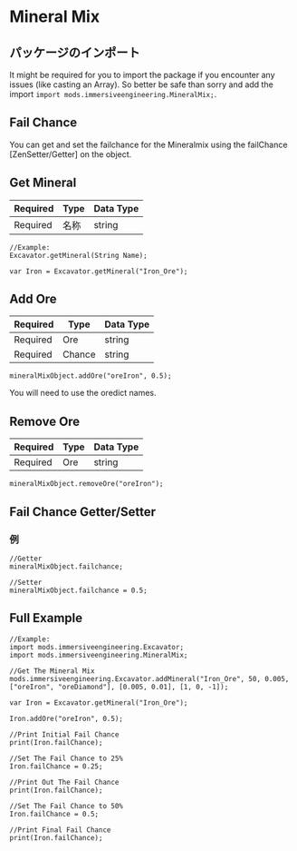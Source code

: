 # Mineral Mix

## パッケージのインポート

It might be required for you to import the package if you encounter any issues (like casting an Array). So better be safe than sorry and add the import `import mods.immersiveengineering.MineralMix;`.

## Fail Chance

You can get and set the failchance for the Mineralmix using the failChance [ZenSetter/Getter] on the object.

## Get Mineral

| Required | Type | Data Type |
| -------- | ---- | --------- |
| Required | 名称   | string    |

```zenscript
//Example:
Excavator.getMineral(String Name);

var Iron = Excavator.getMineral("Iron_Ore");
```

## Add Ore

| Required | Type   | Data Type |
| -------- | ------ | --------- |
| Required | Ore    | string    |
| Required | Chance | string    |

```zenscript
mineralMixObject.addOre("oreIron", 0.5);
```

You will need to use the oredict names.

## Remove Ore

| Required | Type | Data Type |
| -------- | ---- | --------- |
| Required | Ore  | string    |

```zenscript
mineralMixObject.removeOre("oreIron");
```

## Fail Chance Getter/Setter

### 例

```zenscript
//Getter
mineralMixObject.failchance;

//Setter
mineralMixObject.failchance = 0.5;
```

## Full Example

```zenscript
//Example:
import mods.immersiveengineering.Excavator;
import mods.immersiveengineering.MineralMix;

//Get The Mineral Mix
mods.immersiveengineering.Excavator.addMineral("Iron_Ore", 50, 0.005, ["oreIron", "oreDiamond"], [0.005, 0.01], [1, 0, -1]);

var Iron = Excavator.getMineral("Iron_Ore");

Iron.addOre("oreIron", 0.5);

//Print Initial Fail Chance
print(Iron.failChance);

//Set The Fail Chance to 25%
Iron.failChance = 0.25;

//Print Out The Fail Chance
print(Iron.failChance);

//Set The Fail Chance to 50%
Iron.failChance = 0.5;

//Print Final Fail Chance
print(Iron.failChance);
```